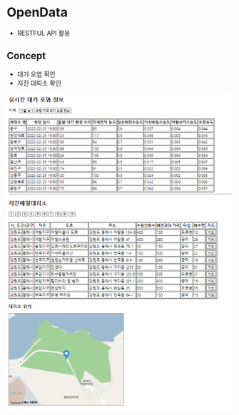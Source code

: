 # OpenData
- RESTFUL API 활용

## Concept
- 대기 오염 확인
- 지진 대피소 확인

![Preview](https://raw.githubusercontent.com/MinminC/openDataProject/main/img/mapApi.PNG)
